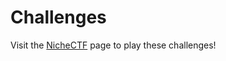 # Challenges

Visit the [NicheCTF](https://zemkat.github.io/NicheCTF/) page to play these challenges!

